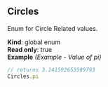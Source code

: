 <a name="Circles"></a>

## Circles
Enum for Circle Related values.

**Kind**: global enum  
**Read only**: true  
**Example** *(Example - Value of pi)*  
```js
// returns 3.141592653589793
Circles.pi
```
